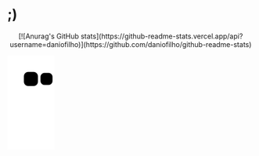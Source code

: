 # ;)

<div align="center">
 [![Anurag's GitHub stats](https://github-readme-stats.vercel.app/api?username=daniofilho)](https://github.com/daniofilho/github-readme-stats)
</div>
 
  ![Snake animation](https://github.com/daniofilho/daniofilho/blob/output/github-contribution-grid-snake.svg)
 
